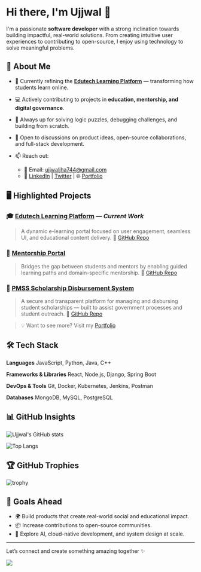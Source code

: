 

# Hi there, I'm Ujjwal 👋

I'm a passionate **software developer** with a strong inclination towards building impactful, real-world solutions. From creating intuitive user experiences to contributing to open-source, I enjoy using technology to solve meaningful problems.

## 🚀 About Me

* 🌱 Currently refining the **[Edutech Learning Platform](https://edutech-project.netlify.app/)** — transforming how students learn online.
* 💻 Actively contributing to projects in **education, mentorship, and digital governance**.
* 🧩 Always up for solving logic puzzles, debugging challenges, and building from scratch.
* 💬 Open to discussions on product ideas, open-source collaborations, and full-stack development.
* 📫 Reach out:

  * 📧 Email: [ujjwaljha744@gmail.com](mailto:ujjwaljha744@gmail.com)
  * 🔗 [LinkedIn](https://www.linkedin.com/in/ujjwaljha1) | [Twitter](https://twitter.com/ujjwaljha1) | 🌐 [Portfolio](https://ujjwaljha.in)

## 🖥️ Highlighted Projects

### 🎓 [Edutech Learning Platform](https://edutech-project.netlify.app/) — *Current Work*

> A dynamic e-learning portal focused on user engagement, seamless UI, and educational content delivery.
> 📂 [GitHub Repo](https://github.com/ujjwaljha1/Edutech)

### 🤝 [Mentorship Portal](https://mentorshipsih.netlify.app/)

> Bridges the gap between students and mentors by enabling guided learning paths and domain-specific mentorship.
> 📂 [GitHub Repo](https://github.com/ujjwaljha1/MentorShip-FrontEnd)

### 💸 [PMSS Scholarship Disbursement System](https://pmss-ayush.netlify.app/)

> A secure and transparent platform for managing and disbursing student scholarships — built to assist government processes and student outreach.
> 📂 [GitHub Repo]([https://github.com/ujjwaljha1/AyushSIH](https://github.com/ujjwaljha1/PMSS))

> 💡 Want to see more? Visit my [Portfolio](https://ujjwaljha.in)

## 🛠️ Tech Stack

**Languages**
JavaScript, Python, Java, C++

**Frameworks & Libraries**
React, Node.js, Django, Spring Boot

**DevOps & Tools**
Git, Docker, Kubernetes, Jenkins, Postman

**Databases**
MongoDB, MySQL, PostgreSQL

## 📊 GitHub Insights

![Ujjwal's GitHub stats](https://github-readme-stats.vercel.app/api?username=ujjwaljha1\&show_icons=true\&theme=radical)

![Top Langs](https://github-readme-stats.vercel.app/api/top-langs/?username=ujjwaljha1\&layout=compact\&theme=radical)

## 🏆 GitHub Trophies

![trophy](https://github-profile-trophy.vercel.app/?username=ujjwaljha1\&theme=onedark)

## 🎯 Goals Ahead

* 🌍 Build products that create real-world social and educational impact.
* 📦 Increase contributions to open-source communities.
* 🔭 Explore AI, cloud-native development, and system design at scale.

---

Let’s connect and create something amazing together ✨

![](https://komarev.com/ghpvc/?username=ujjwaljha1)
